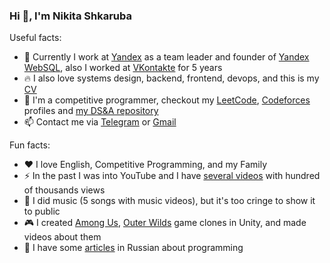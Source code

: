 ### Hi 👋, I'm Nikita Shkaruba

Useful facts:

- 🚀 Currently I work at [Yandex](https://yandex.com/dev/) as a team leader and founder of [Yandex WebSQL](https://yandex.cloud/en/services/websql), also I worked at [VKontakte](https://vk.com/about) for 5 years
- 🔥 I also love systems design, backend, frontend, devops, and this is my [CV](/dev/null)
- 🦾 I'm a competitive programmer, checkout my [LeetCode](https://leetcode.com/nikita_shkaruba), [Codeforces](https://codeforces.com/profile/nikita_shkaruba) profiles and [my DS&A repository](https://github.com/NikitaShkaruba/data_structures_and_algorithms)
- 📫 Contact me via [Telegram](https://t.me/nshkaruba) or [Gmail](sh.sigmaone@gmail.com)

Fun facts:

- ❤️ I love English, Competitive Programming, and my Family
- ⚡ In the past I was into YouTube and I have [several videos](https://www.youtube.com/@AurelianoShowsTheWorld/videos) with hundred of thousands views
- 🎸 I did music (5 songs with music videos), but it's too cringe to show it to public
- 🎮 I created [Among Us](https://github.com/NikitaShkaruba/among_us_clone), [Outer Wilds](https://github.com/NikitaShkaruba/outer_wilds_clone) game clones in Unity, and made videos about them
- 📰 I have some [articles](https://vk.com/@nsh) in Russian about programming
